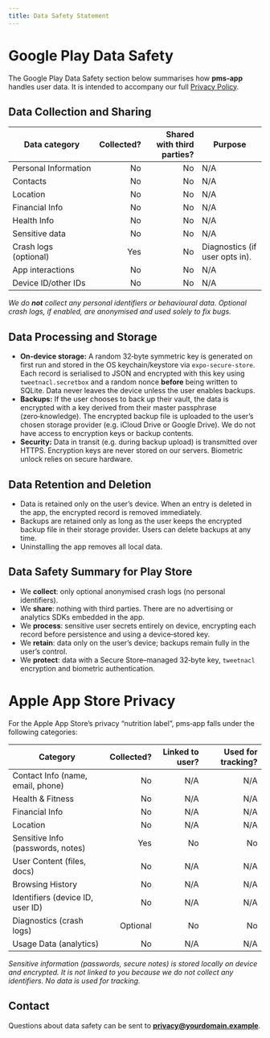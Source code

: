 ```yaml
---
title: Data Safety Statement
---
```


# Google Play Data Safety

The Google Play Data Safety section below summarises how **pms‑app** handles user data.  It is intended to accompany our full [Privacy Policy](./PRIVACY_POLICY.md).

## Data Collection and Sharing

| Data category         | Collected? | Shared with third parties? | Purpose |
|-----------------------|-----------:|---------------------------:|---------|
| Personal Information  | No         | No                         | N/A     |
| Contacts              | No         | No                         | N/A     |
| Location              | No         | No                         | N/A     |
| Financial Info        | No         | No                         | N/A     |
| Health Info           | No         | No                         | N/A     |
| Sensitive data        | No         | No                         | N/A     |
| Crash logs (optional) | Yes        | No                         | Diagnostics (if user opts in). |
| App interactions      | No         | No                         | N/A     |
| Device ID/other IDs   | No         | No                         | N/A     |

*We do **not** collect any personal identifiers or behavioural data.  Optional crash logs, if enabled, are anonymised and used solely to fix bugs.*

## Data Processing and Storage

* **On‑device storage:** A random 32‑byte symmetric key is generated on first run and stored in the OS keychain/keystore via `expo-secure-store`.  Each record is serialised to JSON and encrypted with this key using `tweetnacl.secretbox` and a random nonce **before** being written to SQLite.  Data never leaves the device unless the user enables backups.
* **Backups:** If the user chooses to back up their vault, the data is encrypted with a key derived from their master passphrase (zero‑knowledge).  The encrypted backup file is uploaded to the user’s chosen storage provider (e.g. iCloud Drive or Google Drive).  We do not have access to encryption keys or backup contents.
* **Security:** Data in transit (e.g. during backup upload) is transmitted over HTTPS.  Encryption keys are never stored on our servers.  Biometric unlock relies on secure hardware.

## Data Retention and Deletion

* Data is retained only on the user’s device.  When an entry is deleted in the app, the encrypted record is removed immediately.
* Backups are retained only as long as the user keeps the encrypted backup file in their storage provider.  Users can delete backups at any time.
* Uninstalling the app removes all local data.

## Data Safety Summary for Play Store

* We **collect**: only optional anonymised crash logs (no personal identifiers).
* We **share**: nothing with third parties.  There are no advertising or analytics SDKs embedded in the app.
* We **process**: sensitive user secrets entirely on device, encrypting each record before persistence and using a device‑stored key.
* We **retain**: data only on the user’s device; backups remain fully in the user’s control.
* We **protect**: data with a Secure Store–managed 32‑byte key, `tweetnacl` encryption and biometric authentication.

# Apple App Store Privacy

For the Apple App Store’s privacy “nutrition label”, pms‑app falls under the following categories:

| Category                                    | Collected? | Linked to user? | Used for tracking? |
|---------------------------------------------|-----------:|---------------:|-------------------:|
| Contact Info (name, email, phone)           | No         | N/A            | N/A               |
| Health & Fitness                            | No         | N/A            | N/A               |
| Financial Info                              | No         | N/A            | N/A               |
| Location                                    | No         | N/A            | N/A               |
| Sensitive Info (passwords, notes)           | Yes        | No             | No                |
| User Content (files, docs)                  | No         | N/A            | N/A               |
| Browsing History                            | No         | N/A            | N/A               |
| Identifiers (device ID, user ID)            | No         | N/A            | N/A               |
| Diagnostics (crash logs)                    | Optional   | No             | No                |
| Usage Data (analytics)                      | No         | N/A            | N/A               |

*Sensitive information (passwords, secure notes) is stored locally on device and encrypted.  It is not linked to you because we do not collect any identifiers.  No data is used for tracking.*

## Contact

Questions about data safety can be sent to **privacy@yourdomain.example**.
